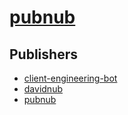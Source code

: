 # [pubnub](https://pypi.org/project/pubnub)



## Publishers
- [client-engineering-bot](https://pypi.org/user/client-engineering-bot)
- [davidnub](https://pypi.org/user/davidnub)
- [pubnub](https://pypi.org/user/pubnub)


